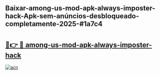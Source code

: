 ## Baixar-among-us-mod-apk-always-imposter-hack-Apk-sem-anúncios-desbloqueado-completamente-2025-#1a7c4

# <h2><a href="https://ainizakaria.my?title=among-us-mod-apk-always-imposter-hack&ref=20M">🔗👉 🔴 among-us-mod-apk-always-imposter-hack</a></h2>

[![acn](https://github.com/user-attachments/assets/0f9c940e-d8b0-45ae-aac7-cd30a18b3e1c)](https://ainizakaria.my?title=among-us-mod-apk-always-imposter-hack&ref=20M)

